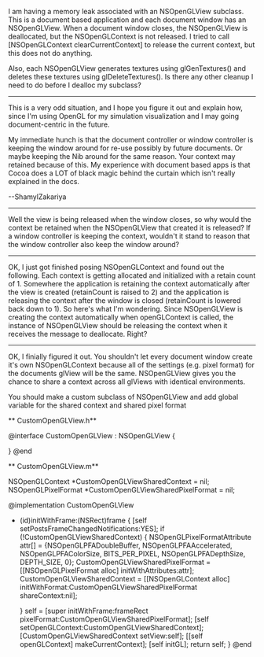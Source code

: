 I am having a memory leak associated with an NSOpenGLView subclass. This is a document based application and each document window has an NSOpenGLView. When a document window closes, the NSOpenGLView is deallocated, but the NSOpenGLContext is not released. I tried to call     [NSOpenGLContext clearCurrentContext] to release the current context, but this does not do anything.

Also, each NSOpenGLView generates textures using     glGenTextures() and deletes these textures using     glDeleteTextures(). Is there any other cleanup I need to do before I dealloc my subclass?

----

This is a very odd situation, and I hope you figure it out and explain how, since I'm using OpenGL for my simulation visualization and I may going document-centric in the future.

My immediate hunch is that the document controller or window controller is keeping the window around for re-use possibly by future documents. Or maybe keeping the Nib around for the same reason. Your context may retained because of this. My experience with document based apps is that Cocoa does a LOT of black magic behind the curtain which isn't really explained in the docs.

--ShamylZakariya

----

Well the view is being released when the window closes, so why would the context be retained when the NSOpenGLView that created it is released? If a window controller is keeping the context, wouldn't it stand to reason that the window controller also keep the window around?

----

OK, I just got finished posing NSOpenGLContext and found out the following. Each context is getting allocated and initialized with a retain count of     1. Somewhere the application is retaining the context automatically after the view is created (retainCount is raised to     2) and the application is releasing the context after the window is closed (retainCount is lowered back down to     1). So here's what I'm wondering. Since NSOpenGLView is creating the context automatically when     openGLContext is called, the instance of NSOpenGLView should be releasing the context when it receives the message to deallocate. Right?


----

OK, I finially figured it out. You shouldn't let every document window create it's own NSOpenGLContext because all of the settings (e.g. pixel format) for the documents glView will be the same. NSOpenGLView gives you the chance to share a context across all glViews with identical environments. 

You should make a custom subclass of NSOpenGLView and add global variable for the shared context and shared pixel format

** CustomOpenGLView.h**
    
@interface CustomOpenGLView : NSOpenGLView {

}
@end


** CustomOpenGLView.m**
    
NSOpenGLContext *CustomOpenGLViewSharedContext = nil;
NSOpenGLPixelFormat *CustomOpenGLViewSharedPixelFormat = nil;
 
@implementation CustomOpenGLView

- (id)initWithFrame:(NSRect)frame {
    [self setPostsFrameChangedNotifications:YES];
    if (!CustomOpenGLViewSharedContext) {
        NSOpenGLPixelFormatAttribute attr[] =  {NSOpenGLPFADoubleBuffer, NSOpenGLPFAAccelerated,
                                                NSOpenGLPFAColorSize, BITS_PER_PIXEL, 
                                                NSOpenGLPFADepthSize, DEPTH_SIZE, 0};
        CustomOpenGLViewSharedPixelFormat = [[NSOpenGLPixelFormat alloc] initWithAttributes:attr];
        CustomOpenGLViewSharedContext = [[NSOpenGLContext alloc] 
                                                initWithFormat:CustomOpenGLViewSharedPixelFormat 
                                                shareContext:nil];

    }
    self = [super initWithFrame:frameRect pixelFormat:CustomOpenGLViewSharedPixelFormat];
    [self setOpenGLContext:CustomOpenGLViewSharedContext];
    [CustomOpenGLViewSharedContext setView:self];
    [[self openGLContext] makeCurrentContext];
    [self initGL];
    return self;
}
@end

